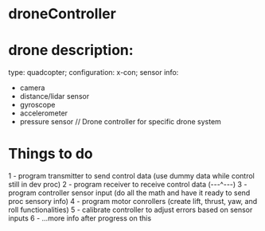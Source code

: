 # droneController
# drone description:
  type: quadcopter;
  configuration: x-con;
  sensor info:
  - camera
  - distance/lidar sensor
  - gyroscope
  - accelerometer
  - pressure sensor
// Drone controller for specific drone system
# Things to do
1 - program transmitter to send control data (use dummy data while control still in dev proc)
2 - program receiver to receive control data (---^---)
3 - program controller sensor input (do all the math and have it ready to send proc sensory info)
4 - program motor conrollers (create lift, thrust, yaw, and roll functionalities)
5 - calibrate controller to adjust errors based on sensor inputs
6 - ...more info after progress on this
